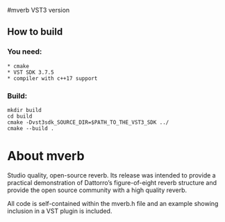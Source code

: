 ﻿#mverb VST3 version

## How to build

### You need:

    * cmake
    * VST SDK 3.7.5
    * compiler with c++17 support

### Build:

```
mkdir build
cd build
cmake -Dvst3sdk_SOURCE_DIR=$PATH_TO_THE_VST3_SDK ../
cmake --build .
```

About mverb
=====

Studio quality, open-source reverb. Its release was intended to provide a practical demonstration of Dattorro’s figure-of-eight reverb structure and provide the open source community with a high quality reverb.

All code is self-contained within the mverb.h file and an example showing inclusion in a VST plugin is included.
